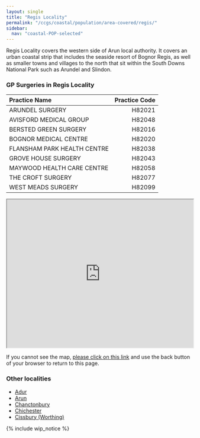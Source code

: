 ```yaml
---
layout: single
title: "Regis Locality"
permalink: "/ccgs/coastal/population/area-covered/regis/"
sidebar:
  nav: "coastal-POP-selected"
---
```


Regis Locality covers the western side of Arun local authority. It covers an urban coastal strip that includes the seaside resort of Bognor Regis, as well as smaller towns and villages to the north that sit within the South Downs National Park such as Arundel and Slindon.
 
### GP Surgeries in Regis Locality

| Practice Name | Practice Code |
|:--------------|--------------:|
| ARUNDEL SURGERY | H82021 |
| AVISFORD MEDICAL GROUP | H82048 |
| BERSTED GREEN SURGERY | H82016 |
| BOGNOR MEDICAL CENTRE | H82020 |
| FLANSHAM PARK HEALTH CENTRE | H82038 |
| GROVE HOUSE SURGERY | H82043 |
| MAYWOOD HEALTH CARE CENTRE | H82058 |
| THE CROFT SURGERY | H82077 |
| WEST MEADS SURGERY | H82099 |

<iframe src="http://jsna.westsussex.gov.uk/wp-content/uploads/2016/10/Regis_GPs_Oct16.html" width="100%" height="400"></iframe>

If you cannot see the map, [please click on this link](http://jsna.westsussex.gov.uk/wp-content/uploads/2016/10/Regis_GPs_Oct16.html) and use the back button of your browser to return to this page.

### Other localities

- [Adur](/ccgs/coastal/population/area-covered/adur/)
- [Arun](/ccgs/coastal/population/area-covered/arun/)
- [Chanctonbury](/ccgs/coastal/population/area-covered/chanctonbury/)
- [Chichester](/ccgs/coastal/population/area-covered/chichester/)
- [Cissbury (Worthing)](/ccgs/coastal/population/area-covered/cissbury-worthing/)

{% include wip_notice %}